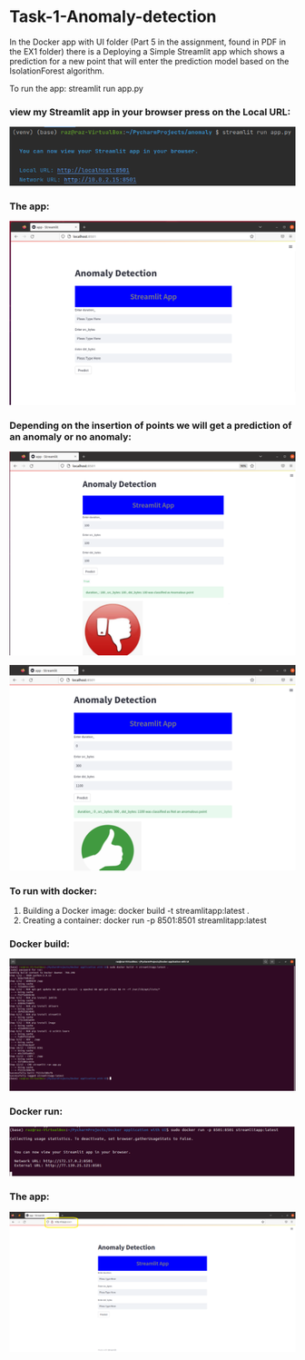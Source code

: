 # Task-1-Anomaly-detection 
In the Docker app with UI folder (Part 5 in the assignment, found in PDF in the EX1 folder) there is a Deploying a Simple Streamlit app which shows a prediction for a new point that will enter the prediction model based on the IsolationForest algorithm.

To run the app: streamlit run app.py
### view my Streamlit app in your browser press on the Local URL:
![run](https://github.com/RazElbaz/Task-1-Anomaly-detection/blob/main/images/run.png)

### The app:

![app](https://github.com/RazElbaz/Task-1-Anomaly-detection/blob/main/images/app.png)

### Depending on the insertion of points we will get a prediction of an anomaly or no anomaly:

![anomaly](https://github.com/RazElbaz/Task-1-Anomaly-detection/blob/main/images/anomaly.png)

![not anomaly](https://github.com/RazElbaz/Task-1-Anomaly-detection/blob/main/images/not%20anomaly.png)

### To run with docker:
1) Building a Docker image:
docker build -t streamlitapp:latest .
2) Creating a container:
docker run -p 8501:8501 streamlitapp:latest


### Docker build:

![dockerbuild](https://github.com/RazElbaz/Task-1-Anomaly-detection/blob/main/images/docker_build.png)

### Docker run:

![dockerrun](https://github.com/RazElbaz/Task-1-Anomaly-detection/blob/main/images/docker_run.png)

### The app: 

![dockerapp](https://github.com/RazElbaz/Task-1-Anomaly-detection/blob/main/images/docker_app.png)
